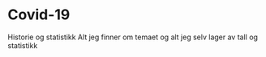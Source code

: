 # Covid-19
Historie og statistikk
Alt jeg finner om temaet og alt jeg selv lager av tall og statistikk
